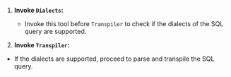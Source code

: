 1. **Invoke `Dialects`:**
   - Invoke this tool before `Transpiler` to check if the dialects of the SQL query are supported.

2. **Invoke `Transpiler`:**
  - If the dialects are supported, proceed to parse and transpile the SQL query.
